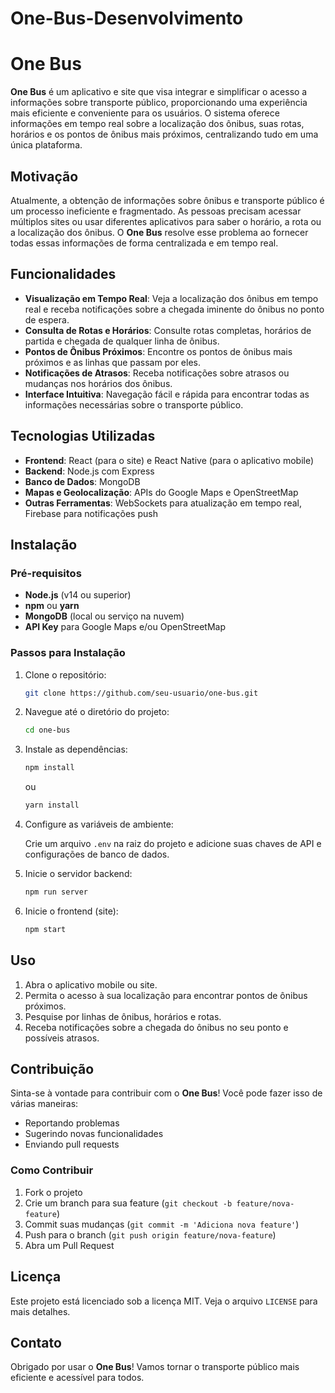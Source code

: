 # One-Bus-Desenvolvimento

# One Bus

**One Bus** é um aplicativo e site que visa integrar e simplificar o acesso a informações sobre transporte público, proporcionando uma experiência mais eficiente e conveniente para os usuários. O sistema oferece informações em tempo real sobre a localização dos ônibus, suas rotas, horários e os pontos de ônibus mais próximos, centralizando tudo em uma única plataforma.

## Motivação

Atualmente, a obtenção de informações sobre ônibus e transporte público é um processo ineficiente e fragmentado. As pessoas precisam acessar múltiplos sites ou usar diferentes aplicativos para saber o horário, a rota ou a localização dos ônibus. O **One Bus** resolve esse problema ao fornecer todas essas informações de forma centralizada e em tempo real.

## Funcionalidades

- **Visualização em Tempo Real**: Veja a localização dos ônibus em tempo real e receba notificações sobre a chegada iminente do ônibus no ponto de espera.
- **Consulta de Rotas e Horários**: Consulte rotas completas, horários de partida e chegada de qualquer linha de ônibus.
- **Pontos de Ônibus Próximos**: Encontre os pontos de ônibus mais próximos e as linhas que passam por eles.
- **Notificações de Atrasos**: Receba notificações sobre atrasos ou mudanças nos horários dos ônibus.
- **Interface Intuitiva**: Navegação fácil e rápida para encontrar todas as informações necessárias sobre o transporte público.

## Tecnologias Utilizadas

- **Frontend**: React (para o site) e React Native (para o aplicativo mobile)
- **Backend**: Node.js com Express
- **Banco de Dados**: MongoDB
- **Mapas e Geolocalização**: APIs do Google Maps e OpenStreetMap
- **Outras Ferramentas**: WebSockets para atualização em tempo real, Firebase para notificações push

## Instalação

### Pré-requisitos

- **Node.js** (v14 ou superior)
- **npm** ou **yarn**
- **MongoDB** (local ou serviço na nuvem)
- **API Key** para Google Maps e/ou OpenStreetMap

### Passos para Instalação

1. Clone o repositório:

    ```bash
    git clone https://github.com/seu-usuario/one-bus.git
    ```

2. Navegue até o diretório do projeto:

    ```bash
    cd one-bus
    ```

3. Instale as dependências:

    ```bash
    npm install
    ```

    ou

    ```bash
    yarn install
    ```

4. Configure as variáveis de ambiente:

    Crie um arquivo `.env` na raiz do projeto e adicione suas chaves de API e configurações de banco de dados.

5. Inicie o servidor backend:

    ```bash
    npm run server
    ```

6. Inicie o frontend (site):

    ```bash
    npm start
    ```

## Uso

1. Abra o aplicativo mobile ou site.
2. Permita o acesso à sua localização para encontrar pontos de ônibus próximos.
3. Pesquise por linhas de ônibus, horários e rotas.
4. Receba notificações sobre a chegada do ônibus no seu ponto e possíveis atrasos.

## Contribuição

Sinta-se à vontade para contribuir com o **One Bus**! Você pode fazer isso de várias maneiras:

- Reportando problemas
- Sugerindo novas funcionalidades
- Enviando pull requests

### Como Contribuir

1. Fork o projeto
2. Crie um branch para sua feature (`git checkout -b feature/nova-feature`)
3. Commit suas mudanças (`git commit -m 'Adiciona nova feature'`)
4. Push para o branch (`git push origin feature/nova-feature`)
5. Abra um Pull Request

## Licença

Este projeto está licenciado sob a licença MIT. Veja o arquivo `LICENSE` para mais detalhes.

## Contato


Obrigado por usar o **One Bus**! Vamos tornar o transporte público mais eficiente e acessível para todos.
